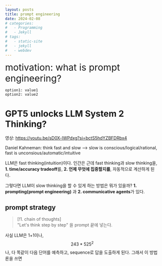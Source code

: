 ```yaml
---
layout: posts
title: prompt engineering
date: 2024-02-08
# categories:
#   - Programming
#   - Jekyll
# tags:
#   - static-site
#   - jekyll
#   - webdev
---
```


<div style='font-size: 30px;'>motivation: what is prompt engineering?</div>

```table-of-contents
option1: value1
option2: value2
```






# GPT5 unlocks LLM System 2 Thinking?

영상: https://youtu.be/sD0X-lWPdxg?si=bctS5hdYZBFDRbx4

Daniel Kahneman: think fast and slow --> slow is conscious/logical/rational, fast is unconsious/automatic/intuitive

LLM은 fast thinking(intuition)이다. 인간은 근데 fast thinking과 slow thinking을, **1. time/accuracy tradeoff**를, **2. 언제 무엇에 집중할지를**, 자동적으로 계산하게 된다.

그렇다면 LLM이 slow thinking을 할 수 있게 하는 방법은 뭐가 있을까? **1. prompting(prompt engineering)** 과 **2. communicative agents**가 있다.
## prompt strategy


> [!1. chain of thoughts]  
> "Let's think step by step" 을 prompt 끝에 넣는다.

사실 LLM은 1+1이나, $$243*525^2$$나, 다 똑같이 다음 단어를 예측하고, sequence로 답을 도출하게 된다. 그래서 
이 방법론을 쓰면 